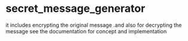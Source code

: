 # secret_message_generator
it includes encrypting the original message .and also for decrypting the message
see the documentation for concept and implementation
